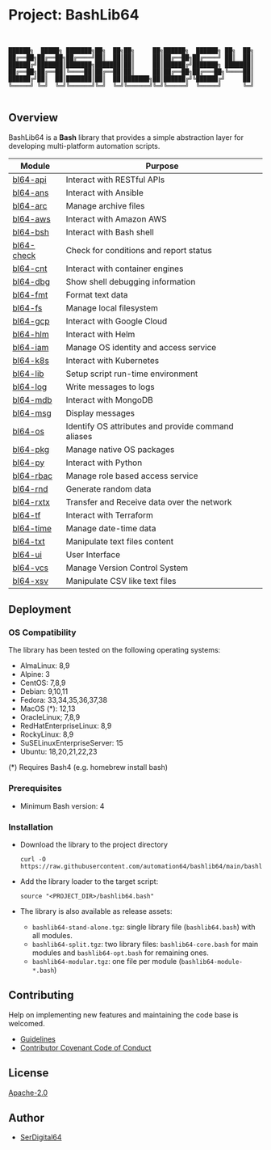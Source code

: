# Project: BashLib64

```shell linenums="0"


██████╗  █████╗ ███████╗██╗  ██╗██╗     ██╗██████╗  ██████╗ ██╗  ██╗
██╔══██╗██╔══██╗██╔════╝██║  ██║██║     ██║██╔══██╗██╔════╝ ██║  ██║
██████╔╝███████║███████╗███████║██║     ██║██████╔╝███████╗ ███████║
██╔══██╗██╔══██║╚════██║██╔══██║██║     ██║██╔══██╗██╔═══██╗╚════██║
██████╔╝██║  ██║███████║██║  ██║███████╗██║██████╔╝╚██████╔╝     ██║
╚═════╝ ╚═╝  ╚═╝╚══════╝╚═╝  ╚═╝╚══════╝╚═╝╚═════╝  ╚═════╝      ╚═╝


```

## Overview

BashLib64 is a **Bash** library that provides a simple abstraction layer for developing multi-platform automation scripts.

| Module                                                             | Purpose                                            |
| ------------------------------------------------------------------ | -------------------------------------------------- |
| [bl64-api](https://automation64.github.io/bashlib64/bl64-api/)     | Interact with RESTful APIs                         |
| [bl64-ans](https://automation64.github.io/bashlib64/bl64-ans/)     | Interact with Ansible                              |
| [bl64-arc](https://automation64.github.io/bashlib64/bl64-arc/)     | Manage archive files                               |
| [bl64-aws](https://automation64.github.io/bashlib64/bl64-aws/)     | Interact with Amazon AWS                           |
| [bl64-bsh](https://automation64.github.io/bashlib64/bl64-bsh/)     | Interact with Bash shell                           |
| [bl64-check](https://automation64.github.io/bashlib64/bl64-check/) | Check for conditions and report status             |
| [bl64-cnt](https://automation64.github.io/bashlib64/bl64-cnt/)     | Interact with container engines                    |
| [bl64-dbg](https://automation64.github.io/bashlib64/bl64-dbg/)     | Show shell debugging information                   |
| [bl64-fmt](https://automation64.github.io/bashlib64/bl64-fmt/)     | Format text data                                   |
| [bl64-fs](https://automation64.github.io/bashlib64/bl64-fs/)       | Manage local filesystem                            |
| [bl64-gcp](https://automation64.github.io/bashlib64/bl64-gcp/)     | Interact with Google Cloud                         |
| [bl64-hlm](https://automation64.github.io/bashlib64/bl64-hlm/)     | Interact with Helm                                 |
| [bl64-iam](https://automation64.github.io/bashlib64/bl64-iam/)     | Manage OS identity and access service              |
| [bl64-k8s](https://automation64.github.io/bashlib64/bl64-k8s/)     | Interact with Kubernetes                           |
| [bl64-lib](https://automation64.github.io/bashlib64/bl64-lib/)     | Setup script run-time environment                  |
| [bl64-log](https://automation64.github.io/bashlib64/bl64-log/)     | Write messages to logs                             |
| [bl64-mdb](https://automation64.github.io/bashlib64/bl64-mdb/)     | Interact with MongoDB                              |
| [bl64-msg](https://automation64.github.io/bashlib64/bl64-msg/)     | Display messages                                   |
| [bl64-os](https://automation64.github.io/bashlib64/bl64-os/)       | Identify OS attributes and provide command aliases |
| [bl64-pkg](https://automation64.github.io/bashlib64/bl64-pkg/)     | Manage native OS packages                          |
| [bl64-py](https://automation64.github.io/bashlib64/bl64-py/)       | Interact with Python                               |
| [bl64-rbac](https://automation64.github.io/bashlib64/bl64-rbac/)   | Manage role based access service                   |
| [bl64-rnd](https://automation64.github.io/bashlib64/bl64-rnd/)     | Generate random data                               |
| [bl64-rxtx](https://automation64.github.io/bashlib64/bl64-rxtx/)   | Transfer and Receive data over the network         |
| [bl64-tf](https://automation64.github.io/bashlib64/bl64-tf/)       | Interact with Terraform                            |
| [bl64-time](https://automation64.github.io/bashlib64/bl64-time/)   | Manage date-time data                              |
| [bl64-txt](https://automation64.github.io/bashlib64/bl64-txt/)     | Manipulate text files content                      |
| [bl64-ui](https://automation64.github.io/bashlib64/bl64-ui/)       | User Interface                                     |
| [bl64-vcs](https://automation64.github.io/bashlib64/bl64-vcs/)     | Manage Version Control System                      |
| [bl64-xsv](https://automation64.github.io/bashlib64/bl64-xsv/)     | Manipulate CSV like text files                     |

## Deployment

### OS Compatibility

The library has been tested on the following operating systems:

- AlmaLinux: 8,9
- Alpine: 3
- CentOS: 7,8,9
- Debian: 9,10,11
- Fedora: 33,34,35,36,37,38
- MacOS (*): 12,13
- OracleLinux; 7,8,9
- RedHatEnterpriseLinux: 8,9
- RockyLinux: 8,9
- SuSELinuxEnterpriseServer: 15
- Ubuntu: 18,20,21,22,23

(*) Requires Bash4 (e.g. homebrew install bash)

### Prerequisites

- Minimum Bash version: 4

### Installation

- Download the library to the project directory

  ```shell
  curl -O https://raw.githubusercontent.com/automation64/bashlib64/main/bashlib64.bash
  ```

- Add the library loader to the target script:

  ```shell
  source "<PROJECT_DIR>/bashlib64.bash"
  ```

- The library is also available as release assets:
  - `bashlib64-stand-alone.tgz`: single library file (`bashlib64.bash`) with all modules.
  - `bashlib64-split.tgz`: two library files: `bashlib64-core.bash` for main modules and `bashlib64-opt.bash` for remaining ones.
  - `bashlib64-modular.tgz`: one file per module (`bashlib64-module-*.bash`)

## Contributing

Help on implementing new features and maintaining the code base is welcomed.

- [Guidelines](https://github.com/automation64/bashlib64/blob/main/CONTRIBUTING.md)
- [Contributor Covenant Code of Conduct](https://github.com/automation64/bashlib64/blob/main/CODE_OF_CONDUCT.md)

## License

[Apache-2.0](https://www.apache.org/licenses/LICENSE-2.0.txt)

## Author

- [SerDigital64](https://github.com/serdigital64)

